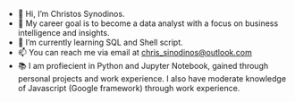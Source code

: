 - 👋 Hi, I’m Christos Synodinos.
- 👀 My career goal is to become a data analyst with a focus on business intelligence and insights.
- 🌱 I’m currently learning SQL and Shell script.
- 📫 You can reach me via email at chris_sinodinos@outlook.com
- :books: I am profiecient in Python and Jupyter Notebook, gained through personal projects and work experience. I also have moderate knowledge of Javascript (Google framework) through work experience. 

<!---
CSynodinos/CSynodinos is a ✨ special ✨ repository because its `README.md` (this file) appears on your GitHub profile.
You can click the Preview link to take a look at your changes.
--->
